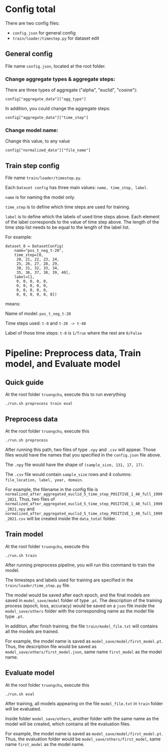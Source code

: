 # Config total
There are two config files:
- ```config.json``` for general config
- ```train/loader/timestep.py``` for dataset edit

## General config
File name ```config.json```, located at the root folder.

### Change aggregate types & aggregate steps:
There are three types of aggregate ("alpha", "euclid", "cosine"):
```
config["aggregate_data"]["agg_type"]
```
In addition, you could change the aggregate steps:
```
config["aggregate_data"]["time_step"]
```

### Change model name: 
Change this value, to any value
```
config["normalized_data"]["file_name"]
```

## Train step config
File name ```train/loader/timestep.py```.

Each ```Dataset config``` has three main values: ```name, time_step, label```.

```name``` is for naming the model only.

```time_step``` is to define which time steps are used for training.

```label``` is to define which the labels of used time steps above. Each element of the label corresponds to the value of time step above. The length of the time step list needs to be equal to the length of the label list.

For example:
```
dataset_0 = DatasetConfig(
    name="pos_t_neg_t-20",
    time_step=[0,
     20, 21, 22, 23, 24, 
     25, 26, 27, 28, 29, 
     30, 31, 32, 33, 34, 
     35, 36, 37, 38, 39, 40],
    label=[1,
     0, 0, 0, 0, 0, 
     0, 0, 0, 0, 0, 
     0, 0, 0, 0, 0, 
     0, 0, 0, 0, 0, 0])
```
means:

Name of model: ```pos_t_neg_t-20```

Time steps used: ```t-0``` and ```t-20 -> t-40```

Label of those time steps: ```t-0``` is ```1/True``` where the rest are ```0/False```

# Pipeline: Preprocess data, Train model, and Evaluate model
## Quick guide
At the root folder ```truongchu```, execute this to run everything
```
./run.sh preprocess train eval
```

## Preprocess data
At the root folder ```truongchu```, execute this
```
./run.sh preprocess
```

After running this path, two files of type ```.npy``` and ```.csv``` will appear. Those files would have the names that you specified in the ```config.json``` file above.

The ```.npy``` file would have the shape of ```(sample_size, 131, 17, 17)```.

The ```.csv``` file would contain ```sample_size``` rows and 4 columns: ```file_location, label, year, domain```.

For example, the filename in the config file is ```normalized_after_aggregated_euclid_5_time_step_POSITIVE_1_40_full_1999_2021```. Thus, two files of ```normalized_after_aggregated_euclid_5_time_step_POSITIVE_1_40_full_1999_2021.npy``` and ```normalized_after_aggregated_euclid_5_time_step_POSITIVE_1_40_full_1999_2021.csv``` will be created inside the ```data_total``` folder.

## Train model
At the root folder ```truongchu```, execute this
```
./run.sh train
```

After running preprocess pipeline, you will run this command to train the model.

The timesteps and labels used for training are specified in the ```train/loader/time_step.py``` file.

The model would be saved after each epoch, and the final models are saved in ```model_save/model``` folder of type ```.pt```. The description of the training process (epoch, loss, accuracy) would be saved on a ```json``` file inside the ```model_save/others``` folder with the corresponding name as the model file type ```.pt```.

In addition, after finish training, the file ```train/model_file.txt``` will contains all the models are trained.

For example, the model name is saved as ```model_save/model/first_model.pt```. Thus, the description file would be saved as ```model_save/others/first_model.json```, same name ```first_model``` as the model name.

## Evaluate model
At the root folder ```truongchu```, execute this
```
./run.sh eval
```

After training, all models appearing on the file ```model_file.txt``` in ```train``` folder will be evaluated.

Inside folder ```model_save/others```, another folder with the same name as the model will be created, which contains all the evaluation files.

For example, the model name is saved as ```model_save/model/first_model.pt```. Thus, the evaluation folder would be ```model_save/others/first_model```, same name ```first_model``` as the model name.
